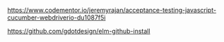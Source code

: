 https://www.codementor.io/jeremyrajan/acceptance-testing-javascript-cucumber-webdriverio-du1087f5i


https://github.com/gdotdesign/elm-github-install